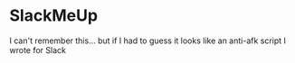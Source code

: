# SlackMeUp

I can't remember this... but if I had to guess it looks like an anti-afk script I wrote for Slack